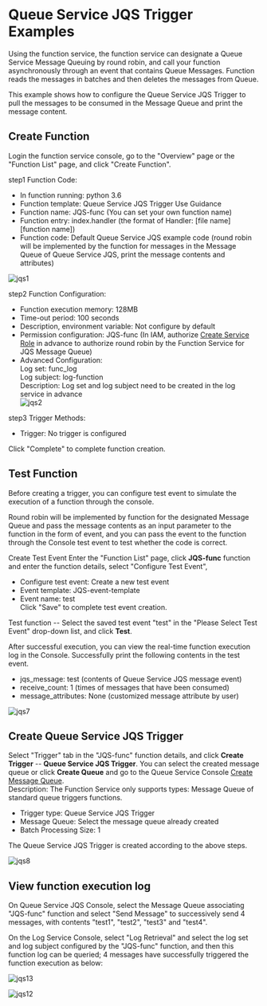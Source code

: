 # Queue Service JQS Trigger Examples

Using the function service, the function service can designate a Queue Service Message Queuing by round robin, and call your function asynchronously through an event that contains Queue Messages. Function reads the messages in batches and then deletes the messages from Queue.

This example shows how to configure the Queue Service JQS Trigger to pull the messages to be consumed in the Message Queue and print the message content.


## Create Function

Login the function service console, go to the "Overview" page or the "Function List" page, and click "Create Function".

step1 Function Code:

- In function running:  python 3.6                
- Function template: Queue Service JQS Trigger Use Guidance                                  
- Function name: JQS-func (You can set your own function name)                                      
- Function entry: index.handler  (the format of Handler: [file name][function name])                         
- Function code: Default Queue Service JQS example code (round robin will be implemented by the function for messages in the Message Queue of Queue Service JQS, print the message contents and attributes)           

![jqs1](https://github.com/jdcloudcom/cn/blob/function0116/image/Elastic-Compute/functionservice/JQS1.PNG) 

step2 Function Configuration:

- Function execution memory: 128MB                 
- Time-out period: 100 seconds                                               
- Description, environment variable: Not configure by default     
- Permission configuration: JQS-func (In IAM, authorize [Create Service Role](role.md) in advance to authorize round robin by the Function Service for JQS Message Queue)               
- Advanced Configuration:                   
         Log set: func_log                           
         Log subject: log-function                                    
         Description: Log set and log subject need to be created in the log service in advance                                              
![jqs2](https://github.com/jdcloudcom/cn/blob/function0116/image/Elastic-Compute/functionservice/JQS2.PNG) 

step3 Trigger Methods:

- Trigger: No trigger is configured        

Click "Complete" to complete function creation.

## Test Function

Before creating a trigger, you can configure test event to simulate the execution of a function through the console.

Round robin will be implemented by function for the designated Message Queue and pass the message contents as an input parameter to the function in the form of event, and you can pass the event to the function through the Console test event to test whether the code is correct.

Create Test Event
Enter the "Function List" page, click **JQS-func** function and enter the function details, select "Configure Test Event",

- Configure test event: Create a new test event                       
- Event template: JQS-event-template                      
- Event name: test                         
Click "Save" to complete test event creation.                                     

Test function -- Select the saved test event "test" in the "Please Select Test Event" drop-down list, and click **Test**.

After successful execution, you can view the real-time function execution log in the Console. Successfully print the following contents in the test event.

- jqs_message: test (contents of Queue Service JQS message event)                 
- receive_count: 1 (times of messages that have been consumed)        
- message_attributes: None (customized message attribute by user)                

![jqs7](https://github.com/jdcloudcom/cn/blob/function0116/image/Elastic-Compute/functionservice/JQS7.PNG) 

## Create Queue Service JQS Trigger

Select "Trigger" tab in the "JQS-func" function details, and click **Create Trigger** -- **Queue Service JQS Trigger**. You can select the created message queue or click **Create Queue** and go to the Queue Service Console [Create Message Queue](https://docs.jdcloud.com/en/queue-service/create-queue).             
Description: The Function Service only supports types: Message Queue of standard queue triggers functions.  

- Trigger type: Queue Service JQS Trigger                                 
- Message Queue: Select the message queue already created                                
- Batch Processing Size: 1                                         

The Queue Service JQS Trigger is created according to the above steps.

![jqs8](https://github.com/jdcloudcom/cn/blob/function0116/image/Elastic-Compute/functionservice/JQS8.PNG) 


## View function execution log
On Queue Service JQS Console, select the Message Queue associating "JQS-func" function and select "Send Message" to successively send 4 messages, with contents "test1", "test2", "test3" and "test4".

On the Log Service Console, select "Log Retrieval" and select the log set and log subject configured by the "JQS-func" function, and then this function log can be queried; 4 messages have successfully triggered the function execution as below:

![jqs13](https://github.com/jdcloudcom/cn/blob/function0116/image/Elastic-Compute/functionservice/JQS13.PNG) 

![jqs12](https://github.com/jdcloudcom/cn/blob/function0116/image/Elastic-Compute/functionservice/JQS12.PNG) 


